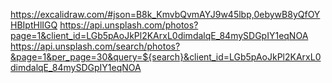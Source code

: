 https://excalidraw.com/#json=B8k_KmvbQvmAYJ9w45lbp,0ebywB8yQfOYHBIptHlIGQ
https://api.unsplash.com/photos?page=1&client_id=LGb5pAoJkPl2KArxL0dimdalqE_84mySDGpIY1eqNOA
https://api.unsplash.com/search/photos?&page=1&per_page=30&query=${search}&client_id=LGb5pAoJkPl2KArxL0dimdalqE_84mySDGpIY1eqNOA
